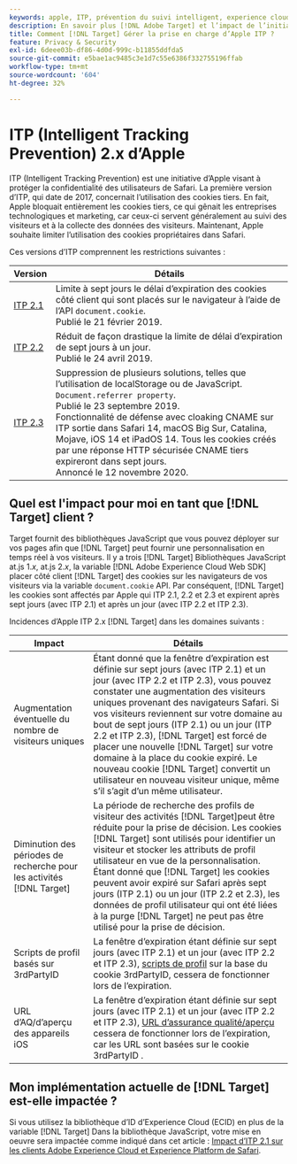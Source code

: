 ```yaml
---
keywords: apple, ITP, prévention du suivi intelligent, experience cloud id, ecid, itp
description: En savoir plus [!DNL Adobe Target] et l’impact de l’initiative ITP (Intelligent Tracking Prevention) d’Apple, qui vise à protéger la confidentialité des utilisateurs de Safari.
title: Comment [!DNL Target] Gérer la prise en charge d’Apple ITP ?
feature: Privacy & Security
exl-id: 6deee03b-df86-4d0d-999c-b11855ddfda5
source-git-commit: e5bae1ac9485c3e1d7c55e6386f332755196ffab
workflow-type: tm+mt
source-wordcount: '604'
ht-degree: 32%

---
```


# ITP (Intelligent Tracking Prevention) 2.x d’Apple

ITP (Intelligent Tracking Prevention) est une initiative d’Apple visant à protéger la confidentialité des utilisateurs de Safari. La première version d’ITP, qui date de 2017, concernait l’utilisation des cookies tiers. En fait, Apple bloquait entièrement les cookies tiers, ce qui gênait les entreprises technologiques et marketing, car ceux-ci servent généralement au suivi des visiteurs et à la collecte des données des visiteurs. Maintenant, Apple souhaite limiter l’utilisation des cookies propriétaires dans Safari.

Ces versions d’ITP comprennent les restrictions suivantes :

| Version | Détails |
| --- | --- |
| [ITP 2.1](https://webkit.org/blog/8613/intelligent-tracking-prevention-2-1/) | Limite à sept jours le délai d’expiration des cookies côté client qui sont placés sur le navigateur à l’aide de l’API `document.cookie`.<br />Publié le 21 février 2019. |
| [ITP 2.2](https://webkit.org/blog/8828/intelligent-tracking-prevention-2-2/) | Réduit de façon drastique la limite de délai d’expiration de sept jours à un jour.<br />Publié le 24 avril 2019. |
| [ITP 2.3](https://webkit.org/blog/9521/intelligent-tracking-prevention-2-3/) | Suppression de plusieurs solutions, telles que l’utilisation de localStorage ou de JavaScript. `Document.referrer property`.<br />Publié le 23 septembre 2019.<br />Fonctionnalité de défense avec cloaking CNAME sur ITP sortie dans Safari 14, macOS Big Sur, Catalina, Mojave, iOS 14 et iPadOS 14. Tous les cookies créés par une réponse HTTP sécurisée CNAME tiers expireront dans sept jours.<br />Annoncé le 12 novembre 2020. |

## Quel est l&#39;impact pour moi en tant que [!DNL Target] client ?

Target fournit des bibliothèques JavaScript que vous pouvez déployer sur vos pages afin que [!DNL Target] peut fournir une personnalisation en temps réel à vos visiteurs. Il y a trois [!DNL Target] Bibliothèques JavaScript at.js 1.*x*, at.js 2.*x*, la variable [!DNL Adobe Experience Cloud Web SDK] placer côté client [!DNL Target] des cookies sur les navigateurs de vos visiteurs via la variable `document.cookie` API. Par conséquent, [!DNL Target] les cookies sont affectés par Apple qui  ITP 2.1, 2.2 et 2.3 et expirent après sept jours (avec ITP 2.1) et après un jour (avec ITP 2.2 et ITP 2.3).

Incidences d’Apple ITP 2.x [!DNL Target] dans les domaines suivants :

| Impact | Détails |
| --- | --- |
| Augmentation éventuelle du nombre de visiteurs uniques | Étant donné que la fenêtre d’expiration est définie sur sept jours (avec ITP 2.1) et un jour (avec ITP 2.2 et ITP 2.3), vous pouvez constater une augmentation des visiteurs uniques provenant des navigateurs Safari. Si vos visiteurs reviennent sur votre domaine au bout de sept jours (ITP 2.1) ou un jour (ITP 2.2 et ITP 2.3), [!DNL Target] est forcé de placer une nouvelle [!DNL Target] sur votre domaine à la place du cookie expiré. Le nouveau cookie [!DNL Target] convertit un utilisateur en nouveau visiteur unique, même s’il s’agit d’un même utilisateur. |
| Diminution des périodes de recherche pour les activités [!DNL Target] | La période de recherche des profils de visiteur des activités [!DNL Target]peut être réduite pour la prise de décision. Les cookies [!DNL Target] sont utilisés pour identifier un visiteur et stocker les attributs de profil utilisateur en vue de la personnalisation. Étant donné que [!DNL Target] les cookies peuvent avoir expiré sur Safari après sept jours (ITP 2.1) ou un jour (ITP 2.2 et 2.3), les données de profil utilisateur qui ont été liées à la purge [!DNL Target] ne peut pas être utilisé pour la prise de décision. |
| Scripts de profil basés sur 3rdPartyID | La fenêtre d’expiration étant définie sur sept jours (avec ITP 2.1) et un jour (avec ITP 2.2 et ITP 2.3), [scripts de profil](https://experienceleague.adobe.com/docs/target/using/audiences/visitor-profiles/profile-parameters.html) sur la base du cookie 3rdPartyID, cessera de fonctionner lors de l’expiration. |
| URL d’AQ/d’aperçu des appareils iOS | La fenêtre d’expiration étant définie sur sept jours (avec ITP 2.1) et un jour (avec ITP 2.2 et ITP 2.3), [URL d’assurance qualité/aperçu](https://experienceleague.adobe.com/docs/target/using/activities/activity-qa/activity-qa.html) cessera de fonctionner lors de l’expiration, car les URL sont basées sur le cookie 3rdPartyID . |

## Mon implémentation actuelle de [!DNL Target] est-elle impactée ?

Si vous utilisez la bibliothèque d’ID d’Experience Cloud (ECID) en plus de la variable [!DNL Target] Dans la bibliothèque JavaScript, votre mise en oeuvre sera impactée comme indiqué dans cet article : [Impact d’ITP 2.1 sur les clients Adobe Experience Cloud et Experience Platform de Safari](https://medium.com/adobetech/safari-itp-2-1-impact-on-adobe-experience-cloud-customers-9439cecb55ac).
